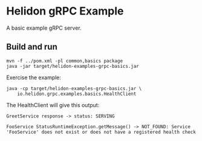 # Helidon gRPC Example

A basic example gRPC server.

## Build and run

```shell
mvn -f ../pom.xml -pl common,basics package
java -jar target/helidon-examples-grpc-basics.jar
```

Exercise the example:
```shell
java -cp target/helidon-examples-grpc-basics.jar \
    io.helidon.grpc.examples.basics.HealthClient
```

The HealthClient will give this output:
```shell
GreetService response -> status: SERVING

FooService StatusRuntimeException.getMessage() -> NOT_FOUND: Service 'FooService' does not exist or does not have a registered health check

```
